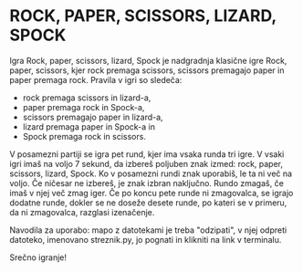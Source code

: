 # ROCK, PAPER, SCISSORS, LIZARD, SPOCK

Igra Rock, paper, scissors, lizard, Spock je nadgradnja klasične igre Rock, paper, scissors, kjer rock premaga scissors, scissors premagajo paper in paper premaga rock. Pravila v igri so sledeča:

- rock premaga scissors in lizard-a,
- paper premaga rock in Spock-a,
- scissors premagajo paper in lizard-a,
- lizard premaga paper in Spock-a in
- Spock premaga rock in scissors.

V posamezni partiji se igra pet rund, kjer ima vsaka runda tri igre. V vsaki igri imaš na voljo 7 sekund, da izbereš poljuben znak izmed: rock, paper, scissors, lizard, Spock. Ko v posamezni rundi znak uporabiš, le ta ni več na voljo. Če ničesar ne izbereš, je znak izbran naključno. Rundo zmagaš, če imaš v njej več zmag iger. Če po koncu pete runde ni zmagovalca, se igrajo dodatne runde, dokler se ne doseže desete runde, po kateri se v primeru, da ni zmagovalca, razglasi izenačenje.

Navodila za uporabo: mapo z datotekami je treba "odzipati", v njej odpreti datoteko, imenovano streznik.py, jo pognati in klikniti na link v terminalu.

Srečno igranje!
